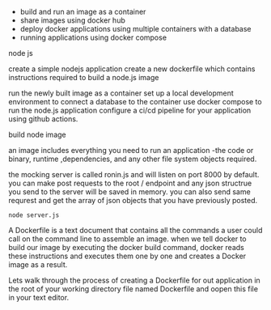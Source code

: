 - build and run an image as a container
- share images using docker hub
- deploy docker applications using multiple containers with a database
- running applications using docker compose

node js


create a simple nodejs application 
create a new dockerfile which contains instructions required to build a node.js image

run the newly built image as a container
set up a local development environment to connect a database to the container
use docker compose to run the node.js application
configure a ci/cd pipeline for your application using github actions.

build node image

an image includes everything you need to run an application -the code or binary, runtime ,dependencies, and any other file system objects required.

the mocking server is called ronin.js and will listen on port 8000 by default.
you can make post requests to the root / endpoint and any json structrue you send to the server will be saved in memory.
you can also send same requrest and get the array of json objects that you have previously posted.

`node server.js`


A Dockerfile is a text document that contains all the commands a user could call on the command line to assemble an image. when we tell docker to build our image by executing the docker build command, docker reads these instructions and executes them one by one and creates a Docker image as a result.


Lets walk through the process of creating a Dockerfile for out application in the root of your working directory file named Dockerfile and oopen this file in your text editor.



